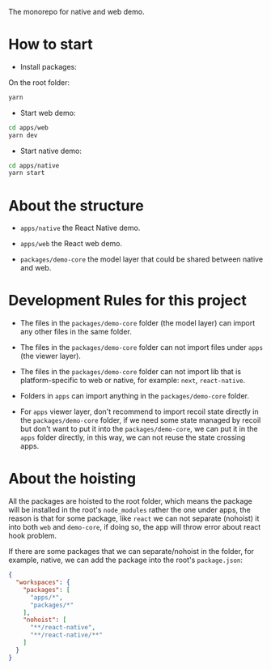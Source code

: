 The monorepo for native and web demo.

# How to start

* Install packages:

On the root folder:
```bash
yarn
```

* Start web demo:

```bash
cd apps/web
yarn dev
```

* Start native demo:

```bash
cd apps/native
yarn start
```

# About the structure

* `apps/native` the React Native demo.

* `apps/web` the React web demo.

* `packages/demo-core` the model layer that could be shared between native and web.

# Development Rules for this project

- The files in the `packages/demo-core` folder (the model layer) can import any other files in the same folder.

- The files in the `packages/demo-core` folder can not import files under `apps` (the viewer layer).

- The files in the `packages/demo-core` folder can not import lib that is platform-specific to web or native, for example: `next`, `react-native`.

- Folders in `apps` can import anything in the `packages/demo-core` folder.

- For `apps` viewer layer, don't recommend to import recoil state directly in the `packages/demo-core` folder, if we need some state managed by recoil but don't want to put it into the `packages/demo-core`, we can put it in the `apps` folder directly, in this way, we can not reuse the state crossing apps.

# About the hoisting

All the packages are hoisted to the root folder, which means the package will be installed in the root's `node_modules` rather the one under apps, the reason is that for some package, like `react` we can not separate (nohoist) it into both `web` and `demo-core`, if doing so, the app will throw error about react hook problem.

If there are some packages that we can separate/nohoist in the folder, for example, native, we can add the package into the root's `package.json`:

```json
{
  "workspaces": {
    "packages": [
      "apps/*",
      "packages/*"
    ],
    "nohoist": [
      "**/react-native",
      "**/react-native/**"
    ]
  }
}
```
